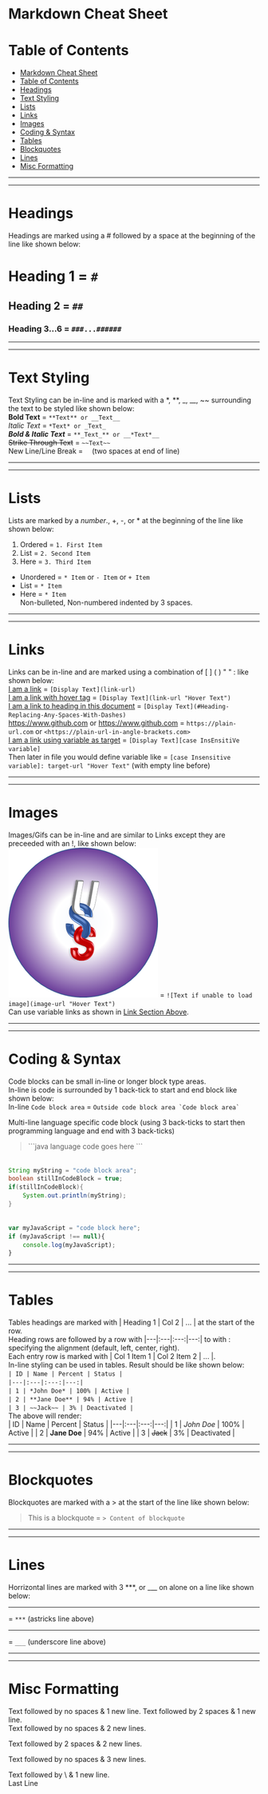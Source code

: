 # Markdown Cheat Sheet

# Table of Contents
* [Markdown Cheat Sheet](#Markdown-Cheat-Sheet)
* [Table of Contents](#Table-of-Contents)
* [Headings](#Headings)
* [Text Styling](#Text-Styling)
* [Lists](#Lists)
* [Links](#Links)
* [Images](#Images)
* [Coding & Syntax](#Coding=&-Syntax)
* [Tables](#Tables)
* [Blockquotes](#Blockquotes)
* [Lines](#Lines)
* [Misc Formatting](#Misc-Formatting)


***
***
# Headings
Headings are marked using a # followed by a space at the beginning of the line like shown below:  
# Heading 1 = `#`
## Heading 2 = `##`
### Heading 3...6 = `###...######`

***
***
# Text Styling
Text Styling can be in-line and is marked with a *, **, _, __, ~~ surrounding the text to be styled like shown below:  
**Bold Text** = `**Text** or __Text__`  
*Italic Text* = `*Text* or _Text_`  
**_Bold & Italic Text_** = `**_Text_** or __*Text*__`  
~~Strike Through Text~~ = `~~Text~~`  
New Line/Line Break = `  `(two spaces at end of line)  

***
***
# Lists
Lists are marked by a _number_., +, -, or * at the beginning of the line like shown below:  
1. Ordered = `1. First Item`
2. List = `2. Second Item`
3. Here = `3. Third Item`

* Unordered = `* Item` or `- Item` or `+ Item`
* List = `* Item`
* Here = `* Item`  
   Non-bulleted, Non-numbered indented by 3 spaces. 

***
***
# Links
Links can be in-line and are marked using a combination of [ ] ( ) " " : like shown below:  
[I am a link](https://www.github.com) = `[Display Text](link-url)`  
[I am a link with hover tag](https://www.github.com "Checkout GitHub") = `[Display Text](link-url "Hover Text")`  
[I am a link to heading in this document](#Markdown-Cheat-Sheet) = `[Display Text](#Heading-Replacing-Any-Spaces-With-Dashes)`  
https://www.github.com or <https://www.github.com> = `https://plain-url.com` or `<https://plain-url-in-angle-brackets.com>`  
[I am a link using variable as target][my target link] = `[Display Text][case InsEnsitiVe variable]`  
Then later in file you would define variable like = `[case Insensitive variable]: target-url "Hover Text"` (with empty line before)  

[my target link]: https://www.github.com "GitHub Again"

***
***
# Images
Images/Gifs can be in-line and are similar to Links except they are preceeded with an !, like shown below:  
![USS Logo](./assets/images/Logo.png "USS Logo") = `![Text if unable to load image](image-url "Hover Text")`  
Can use variable links as shown in [Link Section Above](#Links).

***
***
# Coding & Syntax
Code blocks can be small in-line or longer block type areas.  
In-line is code is surrounded by 1 back-tick to start and end block like shown below:  
In-line `Code block area` = `` Outside code block area `Code block area` `` 

Multi-line language specific code block (using 3 back-ticks to start then programming language and end with 3 back-ticks)  
> \```java
> language code goes here
> \```
```java

String myString = "code block area";
boolean stillInCodeBlock = true;
if(stillInCodeBlock){
    System.out.println(myString);
}

```
```javascript

var myJavaScript = "code block here";
if (myJavaScript !== null){
    console.log(myJavaScript);
}
```

***
***
# Tables
Tables headings are marked with | Heading 1 | Col 2 | ... | at the start of the row.    
Heading rows are followed by a row with |---|:---|:---:|---:| to with : specifying the alignment (default, left, center, right).  
Each entry row is marked with | Col 1 Item 1 | Col 2 Item 2 | ... |.  
In-line styling can be used in tables.
Result should be like shown below:  
`| ID | Name | Percent | Status |`  
`|---|:---|:---:|---:|`  
`| 1 | *John Doe* | 100% | Active |`  
`| 2 | **Jane Doe** | 94% | Active |`  
`| 3 | ~~Jack~~ | 3% | Deactivated |`  
The above will render:  
| ID | Name | Percent | Status |
|---|:---|:---:|---:|
| 1 | *John Doe* | 100% | Active |
| 2 | **Jane Doe** | 94% | Active |
| 3 | ~~Jack~~ | 3% | Deactivated |

***
***
# Blockquotes
Blockquotes are marked with a > at the start of the line like shown below:
> This is a blockquote = `> Content of blockquote`  

***
***
# Lines
Horrizontal lines are marked with 3 ***, or ___ on alone on a line like shown below:  
***  
= `***`  (astricks line above)  
___  
= `___`  (underscore line above)  

***
***
# Misc Formatting
Text followed by no spaces & 1 new line.
Text followed by 2 spaces & 1 new line.  
Text followed by no spaces & 2 new lines.

Text followed by 2 spaces & 2 new lines.  

Text followed by no spaces & 3 new lines.


Text followed by \ & 1 new line.\
Last Line
